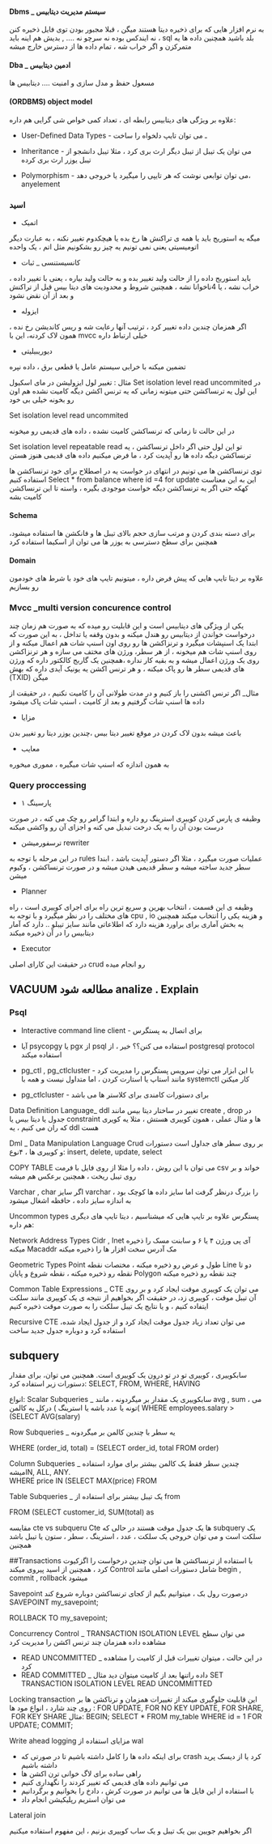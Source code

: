 
#### Dbms _ سیستم مدیریت دیتابیس

به نرم افزار هایی که برای ذخیره دیتا هستند میگن ، قبلا مجبور بودن توی فایل ذخیره کنن ، نه ایندکس بوده نه سرچو نه .... , بدیش هم اینه باید sql بلد باشید همچنین داده ها یه متمرکزن و اگر خراب شه ، تمام داده ها از دسترس خارج میشه

####  Dba _ ادمین دیتابیس

مسعول حفظ و مدل سازی و امنیت .... دیتابیس ها

#### (ORDBMS)  object model
علاوه بر ویژگی های دیتابیس رابطه ای ، تعداد کمی 
خواص شی گرایی هم داره:
+ User-Defined Data Types -  ـ می توان تایپ دلخواه را ساخت

+ Inheritance - می توان یک تیبل از تیبل دیگر ارث بری کرد ، مثلا تیبل دانشجو از تیبل یوزر ارث بری کرده

+ Polymorphism - می توان توابعی نوشت که هر تایپی را میگیرد یا خروجی دهد، anyelement

### اسید

+ اتمیک

میگه یه استوریج باید یا همه ی تراکنش ها رخ بده یا  هیچکدوم تغییر نکنه ، به عبارت دیگر اتومیسیتی یعنی نمی تونیم یه چیز رو بشکونیم مثل اتم ، یک واحده

+ کانسیستنسی _ ثبات

باید استوریج داده را از حالت ولید تغییر بده و به حالت ولید بیاره ، یعنی با تغییر داده ، خراب نشه ، یا 4ناخوانا نشه ، همچنین شروط و محدودیت های دیتا بیس قبل از تراکنش و بعد از آن نقض نشود

+ ایزوله

اگر همزمان چندین داده تغییر کرد ، ترتیب آنها رعایت شه و ریس کاندیشن رخ نده ، همون لاک کردنه، این با mvcc خیلی ارتباط داره

+ دیوریبیلیتی

تضمین میکنه با خرابی سیستم عامل یا قطعی برق ، داده نپره

مثال : تغییر لول ایزولیشن در مای اسکیول
 Set isolation level read uncommited
در این لول یه ترنساکشن حتی میتونه زمانی که یه ترنس اکشن دیگه کامیت نشده هم اون رو بخونه 
خیلی بی خود

 Set isolation level read uncommited

در این حالت تا زمانی که ترنساکشن کامیت نشده ، داده های قدیمی رو میخونه

 Set isolation level repeatable read
تو این لول حتی اگر داخل ترنساکشن ، یه ترنساکشن دیگه داده ها رو آپدیت کرد ، ما فرض میکنیم داده های قدیمی هنوز هستن 

توی ترنساکشن ها می تونیم در انتهای در خواست یه در اصطلاح برای خود ترنساکشن ها استفاده کنیم
Select * from balance where id =4 for update 
این به این معناست کهکه حتی اگر یه ترنساکشن دیگه خواست موجودی بگیره ، واسته تا این ترنساکشن کامیت بشه


#### Schema
برای دسته بندی کردن  و مرتب سازی حجم بالای تیبل ها و فانکشن ها استفاده میشود، همچنین برای سطح دسترسی به یوزر ها می توان از اسکیما استفاده کرد

#### Domain
علاوه بر دیتا تایپ هایی که پیش فرض داره ، میتونیم تایپ های خود با شرط های خودمون رو بسازیم


###  Mvcc _multi version concurence control

یکی از ویژگی های دیتابیس است و این قابلیت رو میده که به صورت هم زمان چند درخواست خواندن از دیتابیس رو هندل میکنه و بدون وقفه یا تداخل ، به این صورت که ابتدا یک اسنپشات میگیرد و ترنزاکشن ها رو روی اون اسنپ شات هم اعمال میکنه و از روی اسنپ شات هم میخونه
، از هر سطر، ورژن های مختف می سازه و هر ترنزاکشن روی یک ورژن اعمال میشه و به بقیه کار نداره ،همچنین یک گاربج کالکتور داره که ورژن های قدیمی سطر ها رو پاک میکنه ، و هر ترنس اکشن یه یونیک آیدی داره که بهش (TXID) میگن

مثال_ اگر ترنس اکشنی را باز کنیم و در مدت طولانی آن را کامیت نکنیم ، در حقیقت از داده ها اسنپ شات گرفتیم و بعد از کامیت ، اسنپ شات پاک میشود

+  مزایا 

 باعث میشه بدون لاک کردن در موقع تغییر دیتا بیس ،چندین یوزر دیتا رو تغییر بدن

+ معایب 

 به همون اندازه که اسنپ شات میگیره ، مموری میخوره

###  Query proccessing

+ ۱ پارسینگ 

 وظیفه ی پارس کردن کوییری استرینگ رو داره و ابتدا گرامر رو چک می کنه ، در صورت درست بودن آن را به یک درخت تبدیل می کنه و 
اجزای آن رو واکشی میکنه

+   ترسفورمیشن rewriter 
 
در این مرحله با توجه به rules عملیات صورت میگیرد ، مثلا اگر دستور آپدیت باشد ، ابندا سطر جدید ساخته میشه و سطر قدیمی هیدن میشه و در صورت ترنساکشن ، وکیوم میشن

+ Planner 

وظیفه ی این قسمت ، انتخاب بهرین و سریع ترین راه برای اجرای کوییری است ، راه های مختلف را در نظر میگیرد و با توجه به cpu , io  و هزینه یکی را انتخاب میکند
همچنین یه بخش آماری برای براورد هزینه دارد که اطلاعاتی مانند سایز تیبلو .. دارد که آمار دیتابیس را در آن ذخیره میکند

+ Executor

در حقیقت این کارای اصلی  crud رو انجام میده 


## VACUUM مطالعه شود analize . Explain


### Psql
+ Interactive command line client - 
برای اتصال به پستگرس

+  آیا psycopgy یا pgx از psql استفاده  می کنن؟؟
خیر ، از postgresql protocol  استفاده میکند

+ pg_ctl , pg_ctlcluster - 
با این ابزار می توان سرویس پستگرس را مدیریت کرد مانند استاپ یا استارت کردن ، اما متداول نیست و همه با systemctl کار میکنن

+ pg_ctlcluster -  برای دستورات کامندی برای کلاستر ها می باشد


Data Definition Language_ ddl
تغییر در ساختار دیتا بیس مانند create , drop  در جدول یا دیتا بیس یا constraint ها و مثال عملی ، همون کوییری هستش ، مثلا یه کویری که ران می کنیم ، یه ddl هست

Dml _ Data Manipulation Language
Crud بر روی سطر های جداول است
دستورات و کوییری ها ، ۴نوع: insert, delete, update, select

COPY TABLE
می توان با این روش ، داده را مثلا از روی فایل با فرمت csv خواند و بر روی تیبل ریخت ، همچنین برعکس هم میشه

Varchar , char
اگر سایز varchar را بزرگ درنظر گرفت اما سایز داده ها کوچک بود ، به اندازه سایز داده ، حافظه اشغال میشود

Uncommon types 
پستگرس علاوه بر تایپ هایی که میشناسیم ، دیتا 
تایپ های دیگری هم داره:

Network Address Types
Cidr , Inet آی پی ورژن ۴ یا ۶ و سابنت مسک را ذخیره میکنه
 Macaddr مک آدرس سخت افزار ها را ذخیره میکنه

Geometric Types
Point طول و عرض رو ذخیره میکنه ، مختصات نقطه
Line  دو تا نقطه رو ذخیره میکنه ، نقطه شروع و پایان
Polygon چند نقطه رو ذخیره میکنه

Common Table Expressions _ CTE
می توان یک کوییری موقت ایجاد کرد و بر روی آن تیبل موقت ، کوییری زد، در حقیقت اگر بخواهیم از نتیجه ی یک کوییری مانند سلکت ایتفاده کنیم ، و یا نتایج یک تیبل سلکت را به صورت موقت ذخیره کنیم

Recursive CTE
می توان تعداد زیاد جدول موقت ایجاد کرد و از جدول ایجاد شده، استفاده کرد و دوباره جدول جدید ساخت

## subquery
سابکوییری ، کوییری تو در تو درون یک کوییری است. همچنین می توان، برای مقدار دستورات زیر استفاده کرد:
SELECT, FROM, WHERE, HAVING

 انواع:
Scalar Subqueries _ سابکوییری یک مقدار بر میگردونه ، مانند avg , sum ، می تونه یا عدد باشه یا استرینگ  ) درکل یه کالمن(
WHERE employees.salary > (SELECT AVG(salary)

Row Subqueries _ یه سطر با چندین کالمن بر میگردونه

WHERE (order_id, total) = (SELECT order_id, total FROM order)

Column Subqueries _ چندین سطر فقط یک کالمن
بیشتر برای موارد استفاده میشهIN, ALL, ANY.   
WHERE price IN (SELECT MAX(price) FROM 

Table Subqueries _ یک تیبل بیشتر برای استفاده از from

FROM (SELECT customer_id, SUM(total) as

مقایسه cte vs subqueru
Cte ها یک جدول موقت هستند در حالی که subquery یک سلکت است و می توان خروجی یک سلکت ، عدد ، استرینگ ، سطر ، ستون یا تیبل باشد 
همچنین 

##Transactions
با استفاده از ترنساکشن ها می توان چندین درخواست را اگزکیوت کرد ، همچنین از اسید پیروی میکند
Control
شامل دستورات اصلی مانند begin , commit , rollback میشود

Savepoint
درصورت رول بک ، میتوانیم بگیم از کجای ترنساکشن دوباره شروع کند
SAVEPOINT my_savepoint; 

ROLLBACK TO my_savepoint;

Concurrency Control _ TRANSACTION ISOLATION LEVEL
می توان سطح مشاهده داده همزمان چند ترنس اکشن را مدیریت کرد  
+ READ UNCOMMITTED _ در این حالت ، میتوان تغییرات قبل از کامیت را مشاهده کرد
+ READ COMMITTED _ داده راتنها بعد از کامیت میتوان دید
مثال SET TRANSACTION ISOLATION LEVEL READ UNCOMMITTED 

Locking transaction
این قابلیت جلوگیری میکند از تغییرات همزمان و ترناکشن ها بر روی چند شارد ، انواع مود ها : 
FOR UPDATE, FOR NO KEY UPDATE, FOR SHARE,  FOR KEY SHARE
مثال:
BEGIN; 
SELECT * FROM my_table WHERE id = 1 FOR UPDATE;
 COMMIT;

Write ahead logging
مزایای استفاده از wal 
+ برای اینکه داده ها را کامل داشته باشیم تا در صورتی که crash کرد یا از دیسک پرید داشته باشیم
+ راهی ساده برای لاگ خوانی ترن اکشن ها
+ می توانیم داده های قدیمی که تغییر کردند را نگهداری کنیم
+ با استفاده از این فایل ها می توانیم در صورت کرش ، دادخ را بخوانیم و برگردانیم
+ می توان استریم رپلیکیشن انجام داد

Lateral join

اگر بخواهیم جویین بین یک تیبل و یک ساب کوییری بزنیم ، این مفهوم استفاده میکنیم
